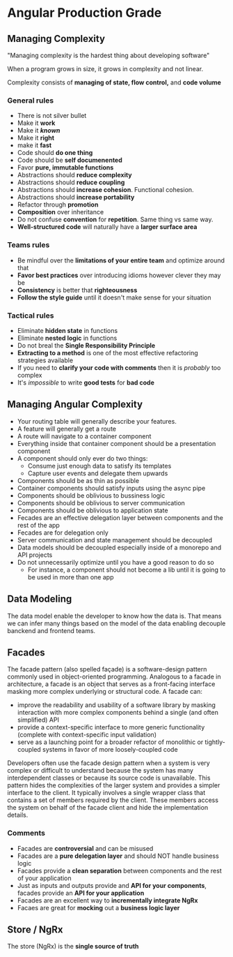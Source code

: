 # Angular Production Grade

## Managing Complexity

"Managing complexity is the hardest thing about developing software"

When a program grows in size, it grows in complexity and not linear.

Complexity consists of **managing of state, flow control,** and **code volume**

### General rules

- There is not silver bullet
- Make it **work**
- Make it ***known***
- Make it **right**
- make it **fast**
- Code should **do one thing**
- Code should be **self documenented**
- Favor **pure, immutable functions**
- Abstractions should **reduce complexity**
- Abstractions should **reduce coupling**
- Abstractions should **increase cohesion**. Functional cohesion.
- Abstractions should **increase portability**
- Refactor through **promotion**
- **Composition** over inheritance
- Do not confuse **convention** for **repetition**. Same thing vs same way.
- **Well-structured code** will naturally have a **larger surface area**

### Teams rules

- Be mindful over the **limitations of your entire team** and optimize around that
- **Favor best practices** over introducing idioms however clever they may be
- **Consistency** is better that **righteousness**
- **Follow the style guide** until it doesn't make sense for your situation

### Tactical rules

- Eliminate **hidden state** in functions
- Eliminate **nested logic** in functions
- Do not breal the **Single Responsibility Principle**
- **Extracting to a method** is one of the most effective refactoring strategies available
- If you need to **clarify your code with comments** then it is *probably* too complex
- It's *impossible* to write **good tests** for **bad code**

## Managing Angular Complexity

- Your routing table will generally describe your features.
- A feature will generally get a route
- A route will navigate to a container component
- Everything inside that container component should be a presentation component
- A component should only ever do two things:
  - Consume just enough data to satisfy its templates
  - Capture user events and delegate them upwards
- Components should be as thin as possible
- Container components should satisfy inputs using the async pipe
- Components should be oblivious to bussiness logic
- Components should be oblivious to server communication
- Components should be oblivious to application state
- Fecades are an effective delegation layer between components and the rest of the app
- Fecades are for delegation only
- Server communication and state management should be decoupled
- Data models should be decoupled especially inside of a monorepo and API projects
- Do not unnecessarily optimize until you have a good reason to do so
  - For instance, a component should not become a lib until it is going to be used in more than one app

## Data Modeling

The data model enable the developer to know how the data is. That means we can infer many things based on the model of the data enabling decouple banckend and frontend teams.

## Facades

The facade pattern (also spelled façade) is a software-design pattern commonly used in object-oriented programming. Analogous to a facade in architecture, a facade is an object that serves as a front-facing interface masking more complex underlying or structural code. A facade can:

- improve the readability and usability of a software library by masking interaction with more complex components behind a single (and often simplified) API
- provide a context-specific interface to more generic functionality (complete with context-specific input validation)
- serve as a launching point for a broader refactor of monolithic or tightly-coupled systems in favor of more loosely-coupled code

Developers often use the facade design pattern when a system is very complex or difficult to understand because the system has many interdependent classes or because its source code is unavailable. This pattern hides the complexities of the larger system and provides a simpler interface to the client. It typically involves a single wrapper class that contains a set of members required by the client. These members access the system on behalf of the facade client and hide the implementation details.

### Comments

- Facades are **controversial** and can be misused
- Facades are a **pure delegation layer** and should NOT handle business logic
- Facades provide a **clean separation** between components and the rest of your application
- Just as inputs and outputs provide and **API for your components**, facades provide an **API for your application**
- Facades are an excellent way to **incrementally integrate NgRx**
- Facaes are great for **mocking** out a **business logic layer**

## Store / NgRx

The store (NgRx) is the **single source of truth**

